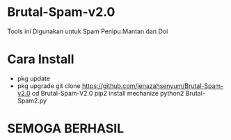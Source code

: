 # Brutal-Spam-v2.0
Tools ini Digunakan untuk Spam Penipu.Mantan dan Doi

# Cara Install 
- pkg update
- pkg upgrade
 git clone https://github.com/jenazahsenyum/Brutal-Spam-v2.0
 cd Brutal-Spam-V2.0
 pip2 install mechanize
 python2 Brutal-Spam2.py

# SEMOGA BERHASIL
